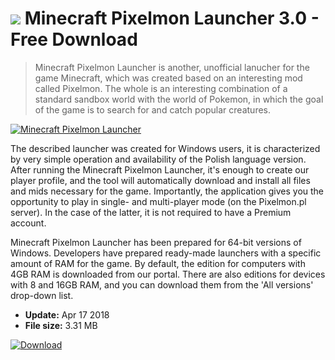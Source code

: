 # ![](https://cdn.softexe.net/static/icon/d/minecraft-pixelmon-launcher-10373.png) Minecraft Pixelmon Launcher 3.0 - Free Download

> Minecraft Pixelmon Launcher is another, unofficial lanucher for the game Minecraft, which was created based on an interesting mod called Pixelmon. The whole is an interesting combination of a standard sandbox world with the world of Pokemon, in which the goal of the game is to search for and catch popular creatures.

[![Minecraft Pixelmon Launcher](https://gallery.dpcdn.pl/imgc/Tools/81890/g_-_420x350_1.5_-_x2ad32566-3970-4631-8b24-818ccb9423f0.png)](https://softexe.net/win/games-entertainment/other/minecraft-pixelmon-launcher:pRcgc.html)

The described launcher was created for Windows users, it is characterized by very simple operation and availability of the Polish language version. After running the Minecraft Pixelmon Launcher, it's enough to create our player profile, and the tool will automatically download and install all files and mids necessary for the game. Importantly, the application gives you the opportunity to play in single- and multi-player mode (on the Pixelmon.pl server). In the case of the latter, it is not required to have a Premium account.
 
 Minecraft Pixelmon Launcher has been prepared for 64-bit versions of Windows. Developers have prepared ready-made launchers with a specific amount of RAM for the game. By default, the edition for computers with 4GB RAM is downloaded from our portal. There are also editions for devices with 8 and 16GB RAM, and you can download them from the 'All versions' drop-down list.


- **Update:** Apr 17 2018
- **File size:** 3.31 MB

[![Download](https://cdn.softexe.net/static/img/download.png)](https://softexe.net/win/games-entertainment/other/minecraft-pixelmon-launcher:pRcgc.html)

